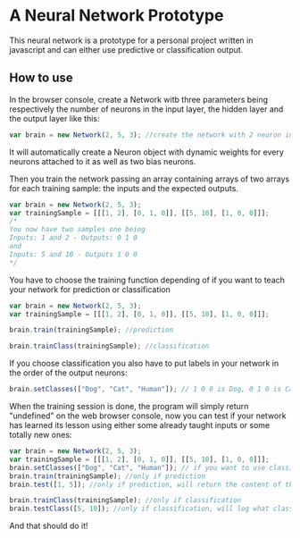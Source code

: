# A Neural Network Prototype
This neural network is a prototype for a personal project written in javascript and can either use predictive or classification output.

## How to use

In the browser console, create a Network witb three parameters being respectively the number of neurons in the input layer, the hidden layer and the output layer like this:

```javascript
var brain = new Network(2, 5, 3); //create the network with 2 neuron in input, 5 in hidden and 3 in output layer
```

It will automatically create a Neuron object with dynamic weights for every neurons attached to it as well as two bias neurons.

Then you train the network passing an array containing arrays of two arrays for each training sample: the inputs and the expected outputs.

```javascript
var brain = new Network(2, 5, 3);
var trainingSample = [[[1, 2], [0, 1, 0]], [[5, 10], [1, 0, 0]]];
/*
You now have two samples one being
Inputs: 1 and 2 - Outputs: 0 1 0
and
Inputs: 5 and 10 - Outputs 1 0 0
*/
```

You have to choose the training function depending of if you want to teach your network for prediction or classification

```javascript
var brain = new Network(2, 5, 3);
var trainingSample = [[[1, 2], [0, 1, 0]], [[5, 10], [1, 0, 0]]];

brain.train(trainingSample); //prediction

brain.trainClass(trainingSample); //classification
```

If you choose classification you also have to put labels in your network in the order of the output neurons:

```javascript
brain.setClasses(["Dog", "Cat", "Human"]); // 1 0 0 is Dog, 0 1 0 is Cat and 0 0 1 is Human
```

When the training session is done, the program will simply return "undefined" on the web browser console, now you can test if your network has learned its lesson using either some already taught inputs or some totally new ones:

```javascript
var brain = new Network(2, 5, 3);
var trainingSample = [[[1, 2], [0, 1, 0]], [[5, 10], [1, 0, 0]]];
brain.setClasses(["Dog", "Cat", "Human"]); // if you want to use classification
brain.train(trainingSample); //only if prediction
brain.test([1, 5]); //only if prediction, will return the content of the ouputs. Here the values are chosen at random for the example

brain.trainClass(trainingSample); //only if classification
brain.testClass([5, 10]); //only if classification, will log what class the network think the parameter is binded to. Should return 'Cat'because we used already learned inputs
```

And that should do it!
